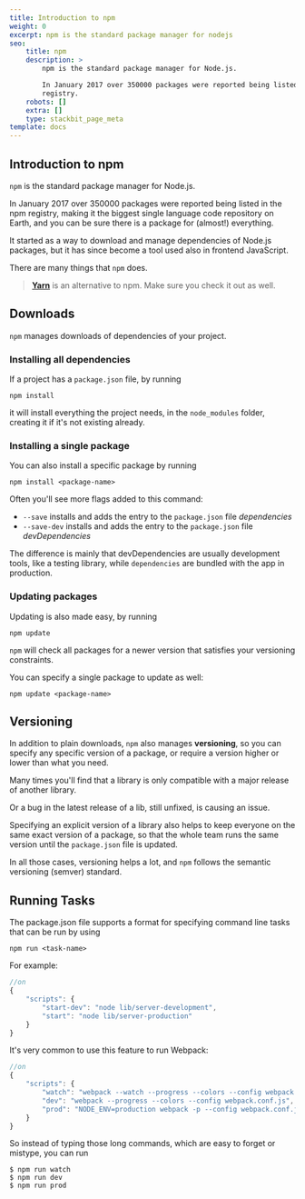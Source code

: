 ```yaml
---
title: Introduction to npm
weight: 0
excerpt: npm is the standard package manager for nodejs
seo:
    title: npm
    description: >
        npm is the standard package manager for Node.js.

        In January 2017 over 350000 packages were reported being listed in the npm
        registry.
    robots: []
    extra: []
    type: stackbit_page_meta
template: docs
---
```


## Introduction to npm

`npm` is the standard package manager for Node.js.

In January 2017 over 350000 packages were reported being listed in the npm registry, making it the biggest single language code repository on Earth, and you can be sure there is a package for (almost!) everything.

It started as a way to download and manage dependencies of Node.js packages, but it has since become a tool used also in frontend JavaScript.

There are many things that `npm` does.

> [**Yarn**](https://yarnpkg.com/en/) is an alternative to npm. Make sure you check it out as well.

## Downloads

`npm` manages downloads of dependencies of your project.

### Installing all dependencies

If a project has a `package.json` file, by running

```console
npm install
```

it will install everything the project needs, in the `node_modules` folder, creating it if it's not existing already.

### Installing a single package

You can also install a specific package by running

```console
npm install <package-name>
```

Often you'll see more flags added to this command:

-   `--save` installs and adds the entry to the `package.json` file _dependencies_
-   `--save-dev` installs and adds the entry to the `package.json` file _devDependencies_

The difference is mainly that devDependencies are usually development tools, like a testing library, while `dependencies` are bundled with the app in production.

### Updating packages

Updating is also made easy, by running

```console
npm update
```

`npm` will check all packages for a newer version that satisfies your versioning constraints.

You can specify a single package to update as well:

```console
npm update <package-name>
```

## Versioning

In addition to plain downloads, `npm` also manages **versioning**, so you can specify any specific version of a package, or require a version higher or lower than what you need.

Many times you'll find that a library is only compatible with a major release of another library.

Or a bug in the latest release of a lib, still unfixed, is causing an issue.

Specifying an explicit version of a library also helps to keep everyone on the same exact version of a package, so that the whole team runs the same version until the `package.json` file is updated.

In all those cases, versioning helps a lot, and `npm` follows the semantic versioning (semver) standard.

## Running Tasks

The package.json file supports a format for specifying command line tasks that can be run by using

```console
npm run <task-name>
```

For example:

```js
//on
{
    "scripts": {
        "start-dev": "node lib/server-development",
        "start": "node lib/server-production"
    }
}
```

It's very common to use this feature to run Webpack:

```js
//on
{
    "scripts": {
        "watch": "webpack --watch --progress --colors --config webpack.conf.js",
        "dev": "webpack --progress --colors --config webpack.conf.js",
        "prod": "NODE_ENV=production webpack -p --config webpack.conf.js"
    }
}
```

So instead of typing those long commands, which are easy to forget or mistype, you can run

```console
$ npm run watch
$ npm run dev
$ npm run prod
```
